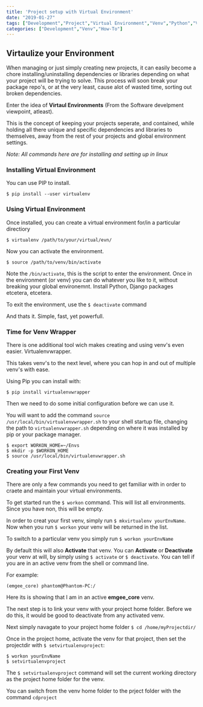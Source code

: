 ```yaml
---
title: 'Project setup with Virtual Environment'
date: "2019-01-27"
tags: ["Development","Project","Virtual Environment","Venv","Python","Virtualenvwrapper","Linux","Pip"]
categories: ["Development","Venv","How-To"]
---
```


## Virtaulize your Environment ##

When managing or just simply creating new projects, it can easily become a chore installing/uninstalling dependencies or libraries depending on what your project will be trying to solve.
This process will soon break your package repo's, or at the very least, cause alot of wasted time, sorting out broken dependencies.

Enter the idea of **Virtaul Environments** (From the Software develpment viewpoint, atleast).

This is the concept of keeping your projects seperate, and contained, while holding all there unique and specific dependencies and libraries to themselves, away from the rest of your projects and global environment settings.

*Note: All commands here are for installing and setting up in linux*

### Installing Virtual Environment ###

You can use PIP to install.
```
$ pip install --user virtualenv
```

### Using Virtual Environment ###

Once installed, you can create a virtual environment for/in a particular directiory
```
$ virtualenv /path/to/your/virtual/evn/
```
Now you can activate the environment.

```
$ source /path/to/venv/bin/activate
```
Note the ```/bin/activate```, this is the script to enter the environment.
Once in the environment (or venv) you can do whatever you like to it, without breaking your global environemnt.
Install Python, Django packages etcetera, etcetera.

To exit the environment, use the ``` $ deactivate ``` command

And thats it. Simple, fast, yet powerfull.

### Time for Venv Wrapper ###

There is one additional tool wich makes creating and using venv's even easier. Virtualenvwrapper.

This takes venv's to the next level, where you can hop in and out of multiple venv's with ease.

Using Pip you can install with:

``` $ pip install virtualenvwrapper ```

Then we need to do some initial configuration before we can use it.

You will want to add the command ``` source /usr/local/bin/virtualenvwrapper.sh ``` to your shell startup file, changing the path to ```virtualenvwrapper.sh``` depending on where it was installed by pip or your package manager.

``` 
$ export WORKON_HOME=~/Envs
$ mkdir -p $WORKON_HOME
$ source /usr/local/bin/virtualenvwrapper.sh
``` 

### Creating your First Venv ###

There are only a few commands you need to get familiar with in order to craete and maintain your virtual environments.

To get started run the ``` $ workon ``` command.
This will list all environments. Since you have non, this will be empty.

In order to creat your first venv, simply run ``` $ mkvirtualenv yourEnvName ```.
Now when you run ``` $ workon ``` your venv will be returned in the list.

To switch to a particular venv you simply run ``` $ workon yourEnvName ```

By default this will also **Activate** that venv.
You can **Activate** or **Deactivate** your venv at will, by simply using ``` $ activate ``` or ``` $ deactivate ```.
You can tell if you are in an active venv from the shell or command line.

For example:

```
(emgee_core) phantom@Phantom-PC:/
```

Here its is showing that I am in an active **emgee_core** venv.

The next step is to link your venv with your project home folder.
Before we do this, it would be good to deactivate from any activated venv.

Next simply navagate to your project home folder ``` $ cd /home/myProjectdir/  ```

Once in the project home, activate the venv for that project, then set the projectdir with ``` $ setvirtualenvproject ```:

```
$ workon yourEnvName
$ setvirtualenvproject
```

The ``` $ setvirtualenvproject ``` command will set the current working directory as the project home folder for the venv.

You can switch from the venv home folder to the prject folder with the command ``` cdproject ```



